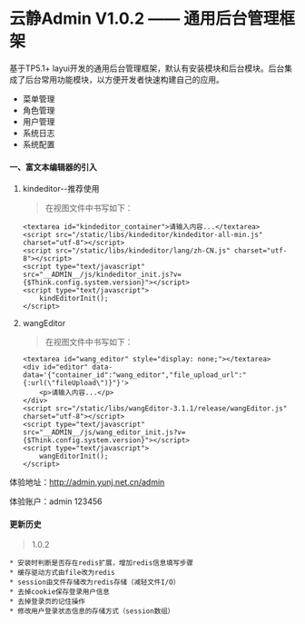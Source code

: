 云静Admin V1.0.2 —— 通用后台管理框架
===============

基于TP5.1+ layui开发的通用后台管理框架，默认有安装模块和后台模块。后台集成了后台常用功能模块，以方便开发者快速构建自己的应用。

+ 菜单管理
+ 角色管理
+ 用户管理
+ 系统日志
+ 系统配置

#### 一、富文本编辑器的引入

1. kindeditor--推荐使用
    > 在视图文件中书写如下：
    ```
    <textarea id="kindeditor_container">请输入内容...</textarea>
    <script src="/static/libs/kindeditor/kindeditor-all-min.js" charset="utf-8"></script>
    <script src="/static/libs/kindeditor/lang/zh-CN.js" charset="utf-8"></script>
    <script type="text/javascript" src="__ADMIN__/js/kindeditor_init.js?v={$Think.config.system.version}"></script>
    <script type="text/javascript">
        kindEditorInit();
    </script>
    ```

2. wangEditor
    > 在视图文件中书写如下：
    ```
    <textarea id="wang_editor" style="display: none;"></textarea>
    <div id="editor" data-data='{"container_id":"wang_editor","file_upload_url":"{:url(\"fileUpload\")}"}'>
        <p>请输入内容...</p>
    </div>
    <script src="/static/libs/wangEditor-3.1.1/release/wangEditor.js" charset="utf-8"></script>
    <script type="text/javascript" src="__ADMIN__/js/wang_editor_init.js?v={$Think.config.system.version}"></script>
    <script type="text/javascript">
        wangEditorInit();
    </script>
    ```

体验地址：[http://admin.yunj.net.cn/admin ](http://admin.yunj.net.cn/admin)

体验账户：admin 123456

#### 更新历史

> 1.0.2

    * 安装时判断是否存在redis扩展，增加redis信息填写步骤
    * 缓存驱动方式由file改为redis
    * session由文件存储改为redis存储（减轻文件I/O）
    * 去掉cookie保存登录用户信息
    * 去掉登录页的记住操作
    * 修改用户登录状态信息的存储方式（session数组）